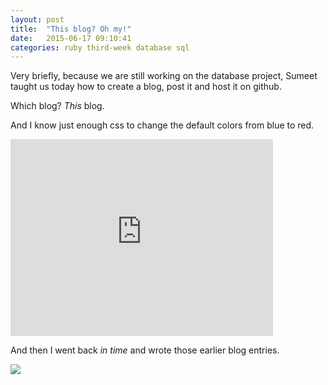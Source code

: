 ```yaml
---
layout: post
title:  "This blog? Oh my!"
date:   2015-06-17 09:10:41
categories: ruby third-week database sql
---
```


Very briefly, because we are still working on the database project, Sumeet taught us today how to create a blog, post it and host it on github.

Which blog? _This_ blog.

And I know just enough css to change the default colors from blue to red.

<iframe width="420" height="315" src="https://media3.giphy.com/media/hkik4ac9sSqaY/200.gif" frameborder="0" style="text-align: center;"></iframe>

And then I went back _in time_ and wrote those earlier blog entries.

<img src="https://encrypted-tbn0.gstatic.com/images?q=tbn:ANd9GcTTzUT9ffiABzpLJ0XdvzxZGXvRnRw-eK_VT2KOCggBpjejtaJO8Q" style="text-align: center;">
